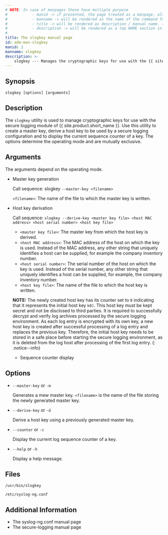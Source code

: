 ```yaml
---
# NOTE: In case of manpages these have multiple purpose
#           - manid -> if presented, the page treated as a manpage, also represents the section number of the command in the manpage
#           - manname -> will be rendered as the name of the command followed by manid as the section number in the manpage
#           - title -> will be rendered as description / manual name. (the .TH macro’s 4th argument (the “manual name”).
#           - description -> will be rendered as a top NAME section in the manpage
#
title: The slogkey manual page
id: adm-man-slogkey
manid: 1
manname: slogkey
description: >-
    slogkey --- Manages the cryptographic keys for use with the {{ site.product.short_name }} secure logging environment.
---
```


## Synopsis

```
slogkey [options] [arguments]
```

## Description

The `slogkey` utility is used to manage cryptographic keys for use with the secure logging module of {{ site.product.short_name }}. Use this utility to create a master key, derive a host key to be used by a secure logging configuration and to display the current sequence counter of a key. The options determine the operating mode and are mutually exclusive.

## Arguments

The arguments depend on the operating mode.

* Master key generation

    Call sequence: slogkey `--master-ḱey <filename>`

    `<filename>`: The name of the file to which the master key is written.

* Host key derivation

    Call sequence: `slogkey --derive-key <master key file> <host MAC address> <host serial number> <host key file>`

  * `<master key file>`: The master key from which the host key is derived.
  * `<host MAC address>`: The MAC address of the host on which the key is used. Instead of the MAC address, any other string that uniquely identifies a host can be supplied, for example the company inventory number.
  * `<host serial number>`: The serial number of the host on which the key is used. Instead of the serial number, any other string that uniquely identifies a host can be supplied, for example, the company inventory number.
  * `<host key file>`: The name of the file to which the host key is written.

  **NOTE:** The newly created host key has its counter set to `0` indicating that it represents the initial host key  `k0)`. This host key must be kept secret and not be disclosed to third parties. It is required to successfully decrypt and verify log archives processed by the secure logging environment. As each log entry is encrypted with its own key, a new host key is created after successful processing of a log entry and replaces the previous key. Therefore, the initial host key needs to be stored in a safe place before starting the secure logging environment, as it is deleted from the log host after processing of the first log entry.
  {: .notice--info}

  * Sequence counter display


## Options

* `--master-key` or `-m`

    Generates a mew master key. `<filename>` is the name of the file storing the newly generated master key.
* `--derive-key` or `-d`

    Derive a host key using a previously generated master key.
* `--counter` or `-c`

    Display the current log sequence counter of a key.
* `--help` or `-h`

    Display a help message.

## Files

`/usr/bin/slogkey`

`/etc/syslog-ng.conf`

## Additional Information

* The syslog-ng.conf manual page
* The secure-logging manual page 